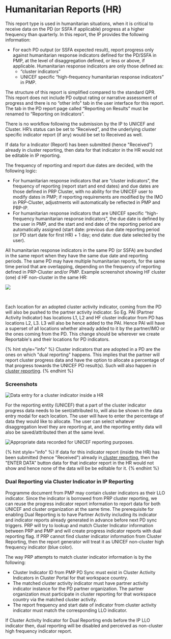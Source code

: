 # Humanitarian Reports \(HR\)

This report type is used in humanitarian situations, when it is critical to receive data on the PD \(or SSFA if applicable\) progress at a higher frequency than quarterly. In this report, the IP provides the following information:

* For each PD output \(or SSFA expected result\), report progress only against humanitarian response indicators defined for the PD/SSFA in PMP, at the level of disaggregation defined, or less or above, if applicable. Humanitarian response indicators are only those defined as:
  * “cluster indicators”
  * UNICEF specific “high-frequency humanitarian response indicators” in PMP.

The structure of this report is simplified compared to the standard QPR. This report does not include PD output rating or narrative assessment of progress and there is no “other info" tab in the user interface for this report. The tab in the PD report page called “Reporting on Results” must be renamed to “Reporting on Indicators”.

There is no workflow following the submission by the IP to UNICEF and Cluster. HR’s status can be set to “Received”, and the underlying cluster specific indicator report \(if any\) would be set to Received as well.

If data for a Indicator \(Report\) has been submitted \(hence "Received"\) already in cluster reporting, then data for that indicator in the HR would not be editable in IP reporting.

The frequency of reporting and report due dates are decided, with the following logic:

* For humanitarian response indicators that are “cluster indicators”, the frequency of reporting \(report start and end dates\) and due dates are those defined in PRP Cluster, with no ability for the UNICEF user to modify dates in PMP; if reporting requirements are modified by the IMO in PRP-Cluster, adjustments will automatically be reflected in PMP and PRP-IP.
* For humanitarian response indicators that are UNICEF specific “high-frequency humanitarian response indicators”, the due date is defined by the user in PMP, and the start and end date of the reporting period are automatically assigned \(start date: previous due date reporting period \(or PD start date for first HR\) + 1 day; end date: due date selected by the user\).

All humanitarian response indicators in the same PD \(or SSFA\) are bundled in the same report when they have the same due date and reporting periods. The same PD may have multiple humanitarian reports, for the same time period that are overlapping, depending on the frequency of reporting defined in PRP-Cluster and/or PMP. Example screenshot showing HF cluster \(one\) d HF non-cluster in the same HR:

![](https://lh3.googleusercontent.com/dQlDGMMnt64nAaGnijp-rb3n680jb61cU5DcKlJrOrOXd5auT2PyhA8pDPXGKVZc6fEGoCTF_nE_BwJFQr0HLUDr-Pm7XcGC6WhUCHM0K0MpzjxO0DvB30FHgk48KSneM8skSn0t)

**​**

Each location for an adopted cluster activity indicator, coming from the PD will also be pushed to the partner activity indicator. So Eg. PAI \(Partner Activity Indicator\) has locations L1, L2 and HF cluster indicator from PD has locations L2, L3. L3 will also be hence added to the PAI. Hence PAI will have a superset of all locations whether already added to it by the partner/IMO or the ones coming from the PD. This change should be wherever we create Reportable's and their locations for PD indicators.

{% hint style="info" %}
Cluster indicators that are adopted in a PD are the ones on which "dual reporting" happens. This implies that the partner will report cluster progress data and have the option to allocate a percentage of that progress towards the UNICEF PD result\(s\). Such will also happen in[ cluster reporting](https://unicef.gitbook.io/prp/product-end-user-documentation/cluster-reporting/reporting-on-results/reporting-to-unicef).
{% endhint %}

### **Screenshots**

![Data entry for a cluster indicator inside a HR](https://lh5.googleusercontent.com/HtbkIXebwmjPJvFTFtE6IhUEZr_NhiY2DKCI5jPK9d4fwkP6VZsD1EKAPlR3ql1muZy8BrSO2S0Yvbsx1Q1vFIeJOSY7UvPfEcD4pNba5udf8Wc21nap7QVXo9pyfsL0zqWAVB7e)

For the reporting entity \(UNICEF\) that a part of the cluster indicator progress data needs to be sent/attributed to, will also be shown in the data entry modal for each location. The user will have to enter the percentage of data they would like to allocate. The user can select whatever disaggregation level they are reporting at, and the reporting entity data will also be saved/attributed then at the same level.

![Appropriate data recorded for UNICEF reporting purposes.](https://lh6.googleusercontent.com/ivspunxSjy17hAoonkQLiIMNYEQrISdBHLKE1FR41glB2OUVhZSPAHBImi6Hn56NuVN59MYHUAJ7lKLanFmttnCuKhCCLdX0jnrIicsSod6TAvMindHDJtBM-tsMOSyEIrD9fqYh)

{% hint style="info" %}
If data for this indicator report \(inside the HR\) has been submitted \(hence "Received"\) already in[ cluster reporting](https://unicef.gitbook.io/prp/product-end-user-documentation/cluster-reporting/reporting-on-results/reporting-to-unicef), then the "ENTER DATA" button data for that indicator report in the HR would not show and hence none of the data will be be editable for it.
{% endhint %}

### Dual Reporting via Cluster Indicator in IP Reporting

Programme document from PMP may contain cluster indicators as their LLO indicator. Since the indicator is borrowed from PRP cluster reporting, we can reuse the progress indicator report information to report data for both UNICEF and cluster organization at the same time. The prerequisite for enabling Dual Reporting is to have Partner Activity including its indicator and indicator reports already generated in advance before next PD sync triggers. PRP will try to lookup and match Cluster Indicator information between PRP and PMP and will create progress indicator reports with dual reporting flag.  If PRP cannot find cluster indicator information from Cluster Reporting, then the report generator will treat it as UNICEF non-cluster high frequency indicator \(blue color\). 

The way PRP attempts to match cluster indicator information is by the following:

* Cluster Indicator ID from PMP PD Sync must exist in Cluster Activity Indicators in Cluster Portal for that workspace country.
* The matched cluster activity indicator must have partner activity indicator instance for the PD partner organization. The partner organization must participate in cluster reporting for that workspace country via the matched cluster activity. 
* The report frequency and start date of indicator from cluster activity indicator must match the corresponding LLO indicator. 

If Cluster Activity Indicator for Dual Reporting ends before the IP LLO indicator then, dual reporting will be disabled and perceived as non-cluster high frequency indicator report. 







